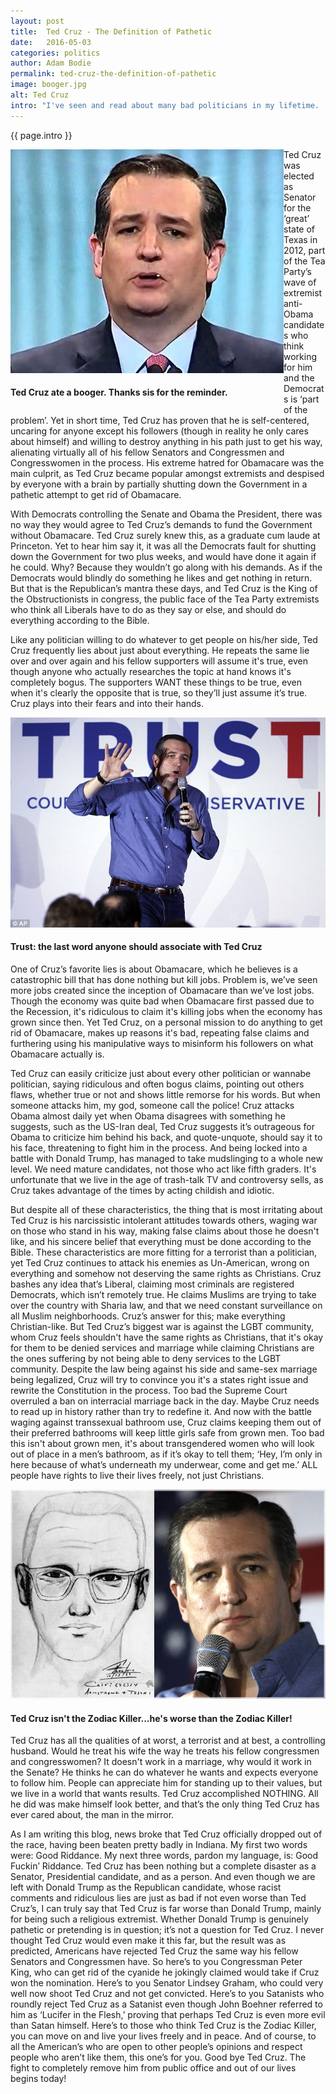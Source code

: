 ```yaml
---
layout: post
title:  Ted Cruz - The Definition of Pathetic
date:   2016-05-03
categories: politics
author: Adam Bodie
permalink: ted-cruz-the-definition-of-pathetic
image: booger.jpg
alt: Ted Cruz
intro: "I've seen and read about many bad politicians in my lifetime.  Former Senator Trent Lott, who in 2002 claimed we’d be better off had we voted for racist Senator Strom Thurmond is one.  Former Illinois Governor Rod Blagojevich attempts to sell Obama’s Senate seat and other criminal activities is another.  Former Florida Congressman Mark Foley and his sexually explicit texts to teenage boys was also disturbing, along with the many congressmen and politicians who’ve cheated on their spouses, i.e. Newt Gingrich, Eliot Spitzer and Anthony Weiner.  But despite all those with questionable ethics, criminal policies and downright slanderous misgivings, no politician has or ever will be more pathetic, manipulative, uncooperative or untrustworthy than Senator Ted Cruz."
---
```


<div class="article">
<p> {{ page.intro }}</p>
<div class="blog-pic" style="float: left">
		<img src="img/booger.jpg" data-toggle="tooltip" title="Ted Cruz ate a booger.  Thanks sis for the reminder." class="image block img-responsive">
		<h4>Ted Cruz ate a booger.  Thanks sis for the reminder.</h4>
</div>
<p>Ted Cruz was elected as Senator for the ‘great’ state of Texas in 2012, part of the Tea Party’s wave of extremist anti-Obama candidates who think working for him and the Democrats is ‘part of the problem’.  Yet in short time, Ted Cruz has proven that he is self-centered, uncaring for anyone except his followers (though in reality he only cares about himself) and willing to destroy anything in his path just to get his way, alienating virtually all of his fellow Senators and Congressmen and Congresswomen in the process.  His extreme hatred for Obamacare was the main culprit, as Ted Cruz became popular amongst extremists and despised by everyone with a brain by partially shutting down the Government in a pathetic attempt to get rid of Obamacare.</p>

<p>With Democrats controlling the Senate and Obama the President, there was no way they would agree to Ted Cruz’s demands to fund the Government without Obamacare.  Ted Cruz surely knew this, as a graduate cum laude at Princeton.  Yet to hear him say it, it was all the Democrats fault for shutting down the Government for two plus weeks, and would have done it again if he could.  Why?  Because they wouldn’t go along with his demands.  As if the Democrats would blindly do something he likes and get nothing in return.  But that is the Republican’s mantra these days, and Ted Cruz is the King of the Obstructionists in congress, the public face of the Tea Party extremists who think all Liberals have to do as they say or else, and should do everything according to the Bible.</p>

<p>Like any politician willing to do whatever to get people on his/her side, Ted Cruz frequently lies about just about everything.  He repeats the same lie over and over again and his fellow supporters will assume it's true, even though anyone who actually researches the topic at hand knows it's completely bogus.  The supporters WANT these things to be true, even when it's clearly the opposite that is true, so they’ll just assume it’s true.  Cruz plays into their fears and into their hands.</p>

<div class="blog-pic">
		<img src="img/trust.jpg" data-toggle="tooltip" title="Trust: the last word anyone should associate with Ted Cruz." class="image block img-responsive pull-right">
		<h4>Trust: the last word anyone should associate with Ted Cruz</h4>
</div>



<p>One of Cruz’s favorite lies is about Obamacare, which he believes is a catastrophic bill that has done nothing but kill jobs. Problem is, we’ve seen more jobs created since the inception of Obamacare than we’ve lost jobs.  Though the economy was quite bad when Obamacare first passed due to the Recession, it's ridiculous to claim it's killing jobs when the economy has grown since then. Yet Ted Cruz, on a personal mission to do anything to get rid of Obamacare, makes up reasons it's bad, repeating false claims and furthering using his manipulative ways to misinform his followers on what Obamacare actually is.</p

><p>Ted Cruz can easily criticize just about every other politician or wannabe politician, saying ridiculous and often bogus claims, pointing out others flaws, whether true or not and shows little remorse for his words.  But when someone attacks him, my god, someone call the police! Cruz attacks Obama almost daily yet when Obama disagrees with something he suggests, such as the US-Iran deal, Ted Cruz suggests it’s outrageous for Obama to criticize him behind his back, and quote-unquote, should say it to his face, threatening to fight him in the process.  And being locked into a battle with Donald Trump, has managed to take mudslinging to a whole new level.  We need mature candidates, not those who act like fifth graders.  It's unfortunate that we live in the age of trash-talk TV and controversy sells, as Cruz takes advantage of the times by acting childish and idiotic.</p>

<p>But despite all of these characteristics, the thing that is most irritating about Ted Cruz is his narcissistic intolerant attitudes towards others, waging war on those who stand in his way, making false claims about those he doesn't like, and his sincere belief that everything must be done according to the Bible.  These characteristics are more fitting for a terrorist than a politician, yet Ted Cruz continues to attack his enemies as Un-American, wrong on everything and somehow not deserving the same rights as Christians.  Cruz bashes any idea that’s Liberal, claiming most criminals are registered Democrats, which isn’t remotely true.  He claims Muslims are trying to take over the country with Sharia law, and that we need constant surveillance on all Muslim neighborhoods.  Cruz’s answer for this; make everything Christian-like.  But Ted Cruz’s biggest war is against the LGBT community, whom Cruz feels shouldn't have the same rights as Christians, that it's okay for them to be denied services and marriage while claiming Christians are the ones suffering by not being able to deny services to the LGBT community.  Despite the law being against his side and same-sex marriage being legalized, Cruz will try to convince you it's a states right issue and rewrite the Constitution in the process.  Too bad the Supreme Court overruled a ban on interracial marriage back in the day.  Maybe Cruz needs to read up in history rather than try to redefine it.  And now with the battle waging against transsexual bathroom use, Cruz claims keeping them out of their preferred bathrooms will keep little girls safe from grown men.  Too bad this isn't about grown men, it's about transgendered women who will look out of place in a men’s bathroom, as if it’s okay to tell them;  ‘Hey, I’m only in here because of what’s underneath my underwear, come and get me.’ ALL people have rights to live their lives freely, not just Christians. </p>

<div class="blog-pic" style="float: left">
		<img src="img/zodiac.jpg" data-toggle="tooltip" title="Ted Cruz isn't the Zodiac Killer...he's worse than the Zodiac Killer!" class="image block img-responsive">
		<h4>Ted Cruz isn't the Zodiac Killer...he's worse than the Zodiac Killer!</h4>
</div>
<p>Ted Cruz has all the qualities of at worst, a terrorist and at best, a controlling husband.  Would he treat his wife the way he treats his fellow congressmen and congresswomen?  It doesn't work in a marriage, why would it work in the Senate?  He thinks he can do whatever he wants and expects everyone to follow him.  People can appreciate him for standing up to their values, but we live in a world that wants results.  Ted Cruz accomplished NOTHING.  All he did was make himself look better, and that’s the only thing Ted Cruz has ever cared about, the man in the mirror.</p>

<p>As I am writing this blog, news broke that Ted Cruz officially dropped out of the race, having been beaten pretty badly in Indiana.  My first two words were: Good Riddance.  My next three words, pardon my language, is: Good Fuckin’ Riddance.  Ted Cruz has been nothing but a complete disaster as a Senator, Presidential candidate, and as a person.  And even though we are left with Donald Trump as the Republican candidate, whose racist comments and ridiculous lies are just as bad if not even worse than Ted Cruz’s, I can truly say that Ted Cruz is far worse than Donald Trump, mainly for being such a religious extremist.  Whether Donald Trump is genuinely pathetic or pretending is in question; it’s not a question for Ted Cruz.  I never thought Ted Cruz would even make it this far, but the result was as predicted, Americans have rejected Ted Cruz the same way his fellow Senators and Congressmen have.  So here’s to you Congressman Peter King, who can get rid of the cyanide he jokingly claimed would take if Cruz won the nomination.  Here’s to you Senator Lindsey Graham, who could very well now shoot Ted Cruz and not get convicted.  Here’s to you Satanists who roundly reject Ted Cruz as a Satanist even though John Boehner referred to him as ‘Lucifer in the Flesh,’ proving that perhaps Ted Cruz is even more evil than Satan himself.  Here’s to those who think Ted Cruz is the Zodiac Killer, you can move on and live your lives freely and in peace.  And of course, to all the American’s who are open to other people’s opinions and respect people who aren’t like them, this one’s for you.  Good bye Ted Cruz.  The fight to completely remove him from public office and out of our lives begins today!</p>
</div>
